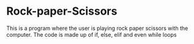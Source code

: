 # Rock-paper-Scissors
This is a program where the user is playing rock paper scissors with the computer. The code is made up of if, else, elif and even while loops

